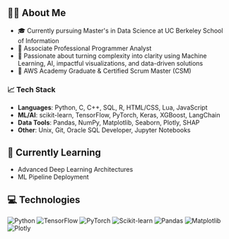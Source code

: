 ## 👩‍💻 About Me
- 🎓 Currently pursuing Master's in Data Science at UC Berkeley School of Information
- 💼 Associate Professional Programmer Analyst
- 🤖 Passionate about turning complexity into clarity using Machine Learning, AI, impactful visualizations, and data-driven solutions
- 🌟 AWS Academy Graduate & Certified Scrum Master (CSM)

### 📈 **Tech Stack**
- **Languages**: Python, C, C++, SQL, R, HTML/CSS, Lua, JavaScript
- **ML/AI**: scikit-learn, TensorFlow, PyTorch, Keras, XGBoost, LangChain
- **Data Tools**: Pandas, NumPy, Matplotlib, Seaborn, Plotly, SHAP
- **Other**: Unix, Git, Oracle SQL Developer, Jupyter Notebooks

## 🌱 Currently Learning
- Advanced Deep Learning Architectures
- ML Pipeline Deployment

## 💻 Technologies

![Python](https://img.shields.io/badge/Python-3776AB?style=for-the-badge&logo=python&logoColor=white)
![TensorFlow](https://img.shields.io/badge/TensorFlow-FF6F00?style=for-the-badge&logo=tensorflow&logoColor=white)
![PyTorch](https://img.shields.io/badge/PyTorch-EE4C2C?style=for-the-badge&logo=pytorch&logoColor=white)
![Scikit-learn](https://img.shields.io/badge/scikit--learn-%23F7931E.svg?style=for-the-badge&logo=scikit-learn&logoColor=white)
![Pandas](https://img.shields.io/badge/pandas-%23150458.svg?style=for-the-badge&logo=pandas&logoColor=white)
![Matplotlib](https://img.shields.io/badge/Matplotlib-%23ffffff.svg?style=for-the-badge&logo=Matplotlib&logoColor=black)
![Plotly](https://img.shields.io/badge/Plotly-%233F4F75.svg?style=for-the-badge&logo=plotly&logoColor=white)

<!--
**tildahh/tildahh** is a ✨ _special_ ✨ repository because its `README.md` (this file) appears on your GitHub profile.

Here are some ideas to get you started:

- 🔭 I’m currently working on ...
- 🌱 I’m currently learning ...
- 👯 I’m looking to collaborate on ...
- 🤔 I’m looking for help with ...
- 💬 Ask me about ...
- 📫 How to reach me: ...
- ⚡ Fun fact: ...
-->
